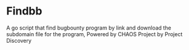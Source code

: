 # Findbb
A go script that find bugbounty program by link and download the subdomain file for the program, Powered by CHAOS Project by Project Discovery
